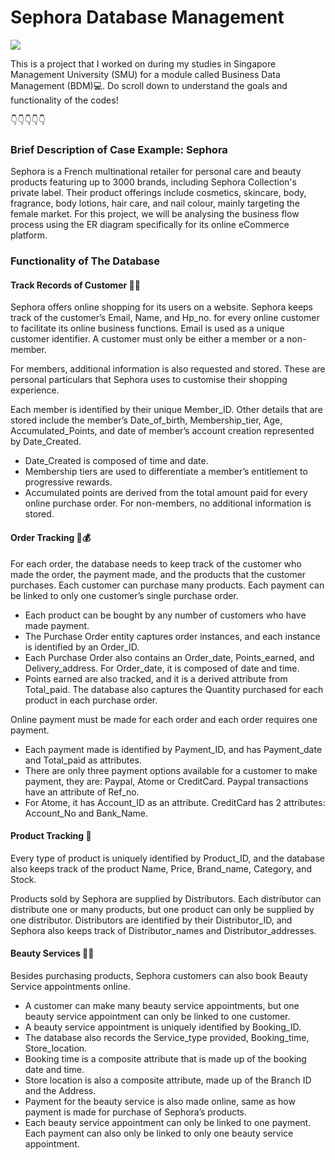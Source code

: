 # Sephora Database Management

<img src="https://images.bfmtv.com/toaB_fn7gNblK-GbZtWeDKfpzm8=/6x69:1254x771/1248x0/images/Sephora-preparez-le-Black-Friday-grace-aux-offres-disponibles-1171053.jpg">

This is a project that I worked on during my studies in Singapore Management University (SMU) for a module called Business Data Management (BDM)💻. Do scroll down to understand the goals and functionality of the codes! 

👇👇👇👇👇

### Brief Description of Case Example: Sephora
Sephora is a French multinational retailer for personal care and beauty products featuring up to 3000 brands, including Sephora Collection's private label. Their product offerings include cosmetics, skincare, body, fragrance, body lotions, hair care, and nail colour, mainly targeting the female market. For this project, we will be analysing the business flow process using the ER diagram specifically for its online eCommerce platform.

### Functionality of The Database 

#### Track Records of Customer 👩🏻
Sephora offers online shopping for its users on a website. Sephora keeps track of the customer’s Email, Name, and Hp_no. for every online customer to facilitate its online business functions. Email is used as a unique customer identifier. A customer must only be either a member or a non-member.

For members, additional information is also requested and stored. These are personal particulars that Sephora uses to customise their shopping    experience. 

Each member is identified by their unique Member_ID. Other details that are stored include the member’s Date_of_birth, Membership_tier, Age, Accumulated_Points, and date of member’s account creation represented by Date_Created. 
- Date_Created is composed of time and date. 
- Membership tiers are used to differentiate a member’s entitlement to progressive rewards. 
- Accumulated points are derived from the total amount paid for every online purchase order. For non-members, no additional information is stored.

#### Order Tracking 🛒💰
For each order, the database needs to keep track of the customer who made the order, the payment made, and the products that the customer purchases. Each customer can purchase many products. Each payment can be linked to only one customer’s single purchase order. 
- Each product can be bought by any number of customers who have made payment. 
- The Purchase Order entity captures order instances, and each instance is identified by an Order_ID. 
- Each Purchase Order also contains an Order_date, Points_earned, and Delivery_address. For Order_date, it is composed of date and time. 
- Points earned are also tracked, and it is a derived attribute from Total_paid. The database also captures the Quantity purchased for each product in each purchase order.

Online payment must be made for each order and each order requires one payment. 
- Each payment made is identified by Payment_ID, and has Payment_date and Total_paid as attributes. 
- There are only three payment options available for a customer to make payment, they are: Paypal, Atome or CreditCard. Paypal transactions have an attribute of Ref_no. 
- For Atome, it has Account_ID as an attribute. CreditCard has 2 attributes: Account_No and Bank_Name.

#### Product Tracking 💄 
Every type of product is uniquely identified by Product_ID, and the database also keeps track of the product Name, Price, Brand_name, Category, and Stock.

Products sold by Sephora are supplied by Distributors. Each distributor can distribute one or many products, but one product can only be supplied by one distributor. Distributors are identified by their Distributor_ID, and Sephora also keeps track of Distributor_names and Distributor_addresses.

#### Beauty Services 💅🏻
Besides purchasing products, Sephora customers can also book Beauty Service appointments online. 
- A customer can make many beauty service appointments, but one beauty service appointment can only be linked to one customer. 
- A beauty service appointment is uniquely identified by Booking_ID. 
- The database also records the Service_type provided, Booking_time, Store_location. 
- Booking time is a composite attribute that is made up of the booking date and time. 
- Store location is also a composite attribute, made up of the Branch ID and the Address. 
- Payment for the beauty service is also made online, same as how payment is made for purchase of Sephora’s products. 
- Each beauty service appointment can only be linked to one payment. Each payment can also only be linked to only one beauty service appointment.

